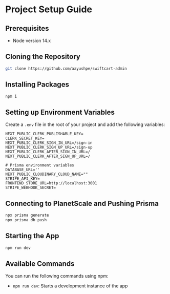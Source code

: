 # Project Setup Guide

## Prerequisites
- Node version 14.x

## Cloning the Repository
```bash
git clone https://github.com/aayushpe/swiftcart-admin
```

## Installing Packages
```bash
npm i
```

## Setting up Environment Variables
Create a `.env` file in the root of your project and add the following variables:

```env
NEXT_PUBLIC_CLERK_PUBLISHABLE_KEY=
CLERK_SECRET_KEY=
NEXT_PUBLIC_CLERK_SIGN_IN_URL=/sign-in
NEXT_PUBLIC_CLERK_SIGN_UP_URL=/sign-up
NEXT_PUBLIC_CLERK_AFTER_SIGN_IN_URL=/
NEXT_PUBLIC_CLERK_AFTER_SIGN_UP_URL=/

# Prisma environment variables
DATABASE_URL=''
NEXT_PUBLIC_CLOUDINARY_CLOUD_NAME=""
STRIPE_API_KEY=
FRONTEND_STORE_URL=http://localhost:3001
STRIPE_WEBHOOK_SECRET=
```

## Connecting to PlanetScale and Pushing Prisma
```bash
npx prisma generate
npx prisma db push
```

## Starting the App
```bash
npm run dev
```

## Available Commands
You can run the following commands using npm:

- `npm run dev`: Starts a development instance of the app